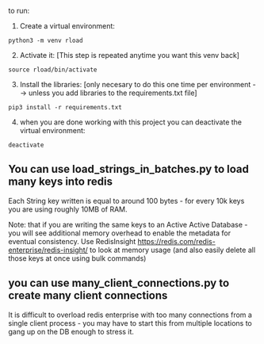 to run:
1. Create a virtual environment:

```
python3 -m venv rload
```

2. Activate it:  [This step is repeated anytime you want this venv back]

```
source rload/bin/activate
```

3. Install the libraries: 
[only necesary to do this one time per environment --> unless you add libraries to the requirements.txt file]

```
pip3 install -r requirements.txt
```

4. when you are done working with this project you can deactivate the virtual environment:

```
deactivate
```

## You can use load_strings_in_batches.py to load many keys into redis

Each String key written is equal to around 100 bytes - for every 10k keys you are using roughly 10MB of RAM.

Note: that if you are writing the same keys to an Active Active Database - you will see additional memory overhead to enable the metadata for eventual consistency.  Use RedisInsight https://redis.com/redis-enterprise/redis-insight/ to look at memory usage (and also easily delete all those keys at once using bulk commands)

## you can use many_client_connections.py to create many client connections

It is difficult to overload redis enterprise with too many connections from a single client process - you may have to start this from multiple locations to gang up on the DB enough to stress it.  



